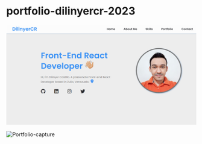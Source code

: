 # portfolio-dilinyercr-2023

![Portfolio-capture](https://github.com/DilinyerCR/portfolio-dilinyercr-2023/blob/main/design/Portfolio-capture.png)

<img width="1288" height="680" alt="Portfolio-capture" src="https://github.com/user-attachments/assets/b71e1b0a-57c1-4457-89e6-b98cfa3b478f" />

